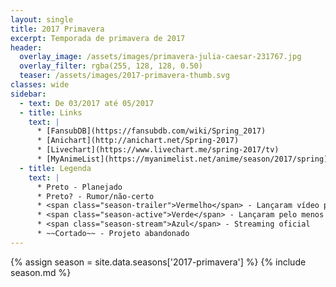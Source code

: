 ```yaml
---
layout: single
title: 2017 Primavera
excerpt: Temporada de primavera de 2017
header:
  overlay_image: /assets/images/primavera-julia-caesar-231767.jpg
  overlay_filter: rgba(255, 128, 128, 0.50)
  teaser: /assets/images/2017-primavera-thumb.svg
classes: wide
sidebar:
  - text: De 03/2017 até 05/2017
  - title: Links
    text: |
      * [FansubDB](https://fansubdb.com/wiki/Spring_2017)
      * [Anichart](http://anichart.net/Spring-2017)
      * [Livechart](https://www.livechart.me/spring-2017/tv)
      * [MyAnimeList](https://myanimelist.net/anime/season/2017/spring)
  - title: Legenda
    text: |
      * Preto - Planejado
      * Preto? - Rumor/não-certo
      * <span class="season-trailer">Vermelho</span> - Lançaram vídeo promocional ou trailer
      * <span class="season-active">Verde</span> - Lançaram pelo menos um episódio
      * <span class="season-stream">Azul</span> - Streaming oficial
      * ~~Cortado~~ - Projeto abandonado
---
```


<!-- Para editar a tabela abra o arquivo /data/seasons/2017-primavera.yml -->
{% assign season = site.data.seasons['2017-primavera'] %}
{% include season.md %}
